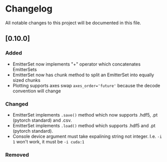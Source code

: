 # Changelog
All notable changes to this project will be documented in this file.

## [0.10.0]
### Added
- EmitterSet now implements "+" operator which concatenates EmitterSets
- EmitterSet now has chunk method to split an EmitterSet into equally sized chunks
- Plotting supports axes swap `axes_order='future'` because the decode convention will change

### Changed
- EmitterSet implements `.save()` method which now supports .hdf5, .pt (pytorch standard) and .csv.
- EmitterSet implements `.load()` method which supports .hdf5 and .pt (pytorch standard).
- Console device argument must take expalining string not integer. I.e. `-i 1` won't work, it must be `-i cuda:1`

### Removed
